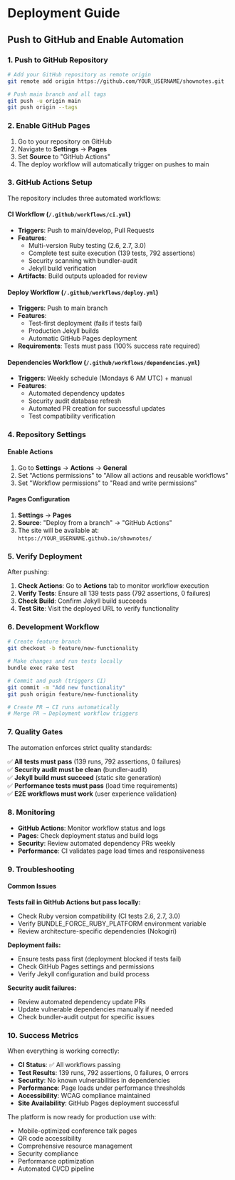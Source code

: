 # Deployment Guide

## Push to GitHub and Enable Automation

### 1. Push to GitHub Repository

```bash
# Add your GitHub repository as remote origin
git remote add origin https://github.com/YOUR_USERNAME/shownotes.git

# Push main branch and all tags
git push -u origin main
git push origin --tags
```

### 2. Enable GitHub Pages

1. Go to your repository on GitHub
2. Navigate to **Settings** → **Pages**
3. Set **Source** to "GitHub Actions"
4. The deploy workflow will automatically trigger on pushes to main

### 3. GitHub Actions Setup

The repository includes three automated workflows:

#### CI Workflow (`/.github/workflows/ci.yml`)
- **Triggers**: Push to main/develop, Pull Requests
- **Features**: 
  - Multi-version Ruby testing (2.6, 2.7, 3.0)
  - Complete test suite execution (139 tests, 792 assertions)
  - Security scanning with bundler-audit
  - Jekyll build verification
- **Artifacts**: Build outputs uploaded for review

#### Deploy Workflow (`/.github/workflows/deploy.yml`)  
- **Triggers**: Push to main branch
- **Features**:
  - Test-first deployment (fails if tests fail)
  - Production Jekyll builds
  - Automatic GitHub Pages deployment
- **Requirements**: Tests must pass (100% success rate required)

#### Dependencies Workflow (`/.github/workflows/dependencies.yml`)
- **Triggers**: Weekly schedule (Mondays 6 AM UTC) + manual
- **Features**:
  - Automated dependency updates
  - Security audit database refresh
  - Automated PR creation for successful updates
  - Test compatibility verification

### 4. Repository Settings

#### Enable Actions
1. Go to **Settings** → **Actions** → **General**
2. Set "Actions permissions" to "Allow all actions and reusable workflows"
3. Set "Workflow permissions" to "Read and write permissions"

#### Pages Configuration
1. **Settings** → **Pages**
2. **Source**: "Deploy from a branch" → "GitHub Actions"
3. The site will be available at: `https://YOUR_USERNAME.github.io/shownotes/`

### 5. Verify Deployment

After pushing:

1. **Check Actions**: Go to **Actions** tab to monitor workflow execution
2. **Verify Tests**: Ensure all 139 tests pass (792 assertions, 0 failures)
3. **Check Build**: Confirm Jekyll build succeeds
4. **Test Site**: Visit the deployed URL to verify functionality

### 6. Development Workflow

```bash
# Create feature branch
git checkout -b feature/new-functionality

# Make changes and run tests locally
bundle exec rake test

# Commit and push (triggers CI)
git commit -m "Add new functionality"
git push origin feature/new-functionality

# Create PR → CI runs automatically
# Merge PR → Deployment workflow triggers
```

### 7. Quality Gates

The automation enforces strict quality standards:

✅ **All tests must pass** (139 runs, 792 assertions, 0 failures)  
✅ **Security audit must be clean** (bundler-audit)  
✅ **Jekyll build must succeed** (static site generation)  
✅ **Performance tests must pass** (load time requirements)  
✅ **E2E workflows must work** (user experience validation)

### 8. Monitoring

- **GitHub Actions**: Monitor workflow status and logs
- **Pages**: Check deployment status and build logs  
- **Security**: Review automated dependency PRs weekly
- **Performance**: CI validates page load times and responsiveness

### 9. Troubleshooting

#### Common Issues

**Tests fail in GitHub Actions but pass locally:**
- Check Ruby version compatibility (CI tests 2.6, 2.7, 3.0)
- Verify BUNDLE_FORCE_RUBY_PLATFORM environment variable
- Review architecture-specific dependencies (Nokogiri)

**Deployment fails:**
- Ensure tests pass first (deployment blocked if tests fail)
- Check GitHub Pages settings and permissions
- Verify Jekyll configuration and build process

**Security audit failures:**
- Review automated dependency update PRs
- Update vulnerable dependencies manually if needed
- Check bundler-audit output for specific issues

### 10. Success Metrics

When everything is working correctly:

- **CI Status**: ✅ All workflows passing
- **Test Results**: 139 runs, 792 assertions, 0 failures, 0 errors
- **Security**: No known vulnerabilities in dependencies
- **Performance**: Page loads under performance thresholds
- **Accessibility**: WCAG compliance maintained
- **Site Availability**: GitHub Pages deployment successful

The platform is now ready for production use with:
- Mobile-optimized conference talk pages
- QR code accessibility
- Comprehensive resource management
- Security compliance
- Performance optimization
- Automated CI/CD pipeline